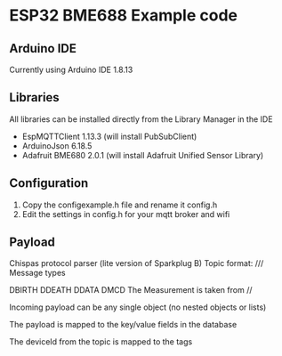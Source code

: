 # ESP32 BME688 Example code
## Arduino IDE

Currently using Arduino IDE 1.8.13
## Libraries

All libraries can be installed directly from the Library Manager in the IDE
* EspMQTTClient 1.13.3 (will install PubSubClient)
* ArduinoJson 6.18.5
* Adafruit BME680 2.0.1 (will install Adafruit Unified Sensor Library)

## Configuration
1. Copy the configexample.h file and rename it config.h
1. Edit the settings in config.h for your mqtt broker and wifi

## Payload
Chispas protocol parser (lite version of Sparkplug B)
Topic format: <Namespace>/<GroupId>/<MessageType>/<deviceId>
Message types

DBIRTH
DDEATH
DDATA
DMCD
The Measurement is taken from <Namespace>/<GroupId>/<MessageType>

Incoming payload can be any single object (no nested objects or lists)

The payload is mapped to the key/value fields in the database

The deviceId from the topic is mapped to the tags